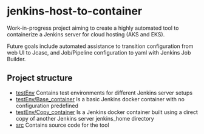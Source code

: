 
# jenkins-host-to-container
Work-in-progress project aiming to create a highly automated tool to containerize a Jenkins server for cloud hosting (AKS and EKS).

Future goals include automated assistance to transition configuration from web UI to Jcasc, and Job/Pipeline configuration to yaml with Jenkins Job Builder.

## Project structure

* [testEnv](testEnv) Contains test environments for different Jenkins server setups
* [testEnv/Base_container](testEnv/Base_container)  Is a basic Jenkins docker container with no configuration predefined
* [testEnv/Copy_container](testEnv/Copy_container)  Is a Jenkins docker container built using a direct copy of another Jenkins server jenkins_home directory
* [src](src) Contains source code for the tool
